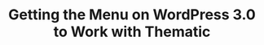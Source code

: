---
layout: redirect
title: Getting the Menu on WordPress 3.0 to Work with Thematic
permalink: /house-cards-season-2-trailer-cant-wait-february-14-2075/
redirect: /videos/house-cards-season-2-trailer/
---
